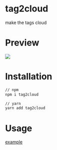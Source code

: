 # tag2cloud

make the tags cloud

# Preview

![](http://img.wlwywlqk.top/FrIJKt4l7Golst4zZvfIt1edSQB3)

# Installation

```bash
// npm
npm i tag2cloud

// yarn
yarn add tag2cloud
```

# Usage

[example](https://codesandbox.io/s/relaxed-hellman-4bgny)






